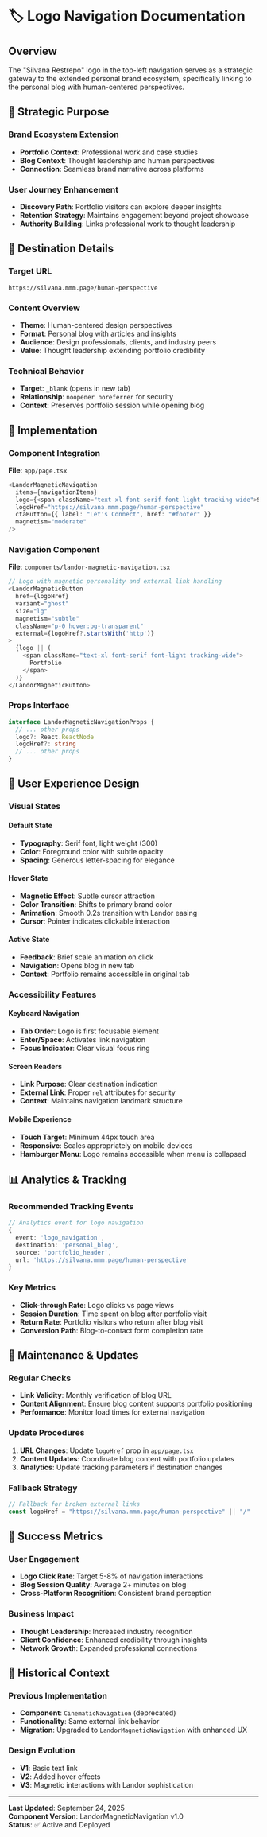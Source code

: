 # 🏷️ Logo Navigation Documentation

## Overview

The "Silvana Restrepo" logo in the top-left navigation serves as a strategic gateway to the extended personal brand ecosystem, specifically linking to the personal blog with human-centered perspectives.

## 🎯 Strategic Purpose

### Brand Ecosystem Extension
- **Portfolio Context**: Professional work and case studies
- **Blog Context**: Thought leadership and human perspectives
- **Connection**: Seamless brand narrative across platforms

### User Journey Enhancement
- **Discovery Path**: Portfolio visitors can explore deeper insights
- **Retention Strategy**: Maintains engagement beyond project showcase
- **Authority Building**: Links professional work to thought leadership

## 📍 Destination Details

### Target URL
```
https://silvana.mmm.page/human-perspective
```

### Content Overview
- **Theme**: Human-centered design perspectives
- **Format**: Personal blog with articles and insights
- **Audience**: Design professionals, clients, and industry peers
- **Value**: Thought leadership extending portfolio credibility

### Technical Behavior
- **Target**: `_blank` (opens in new tab)
- **Relationship**: `noopener noreferrer` for security
- **Context**: Preserves portfolio session while opening blog

## 🔗 Implementation

### Component Integration

**File**: `app/page.tsx`
```typescript
<LandorMagneticNavigation 
  items={navigationItems}
  logo={<span className="text-xl font-serif font-light tracking-wide">Silvana Restrepo</span>}
  logoHref="https://silvana.mmm.page/human-perspective"
  ctaButton={{ label: "Let's Connect", href: "#footer" }}
  magnetism="moderate"
/>
```

### Navigation Component

**File**: `components/landor-magnetic-navigation.tsx`
```typescript
// Logo with magnetic personality and external link handling
<LandorMagneticButton
  href={logoHref}
  variant="ghost"
  size="lg"
  magnetism="subtle"
  className="p-0 hover:bg-transparent"
  external={logoHref?.startsWith('http')}
>
  {logo || (
    <span className="text-xl font-serif font-light tracking-wide">
      Portfolio
    </span>
  )}
</LandorMagneticButton>
```

### Props Interface
```typescript
interface LandorMagneticNavigationProps {
  // ... other props
  logo?: React.ReactNode
  logoHref?: string
  // ... other props
}
```

## 🎨 User Experience Design

### Visual States

#### **Default State**
- **Typography**: Serif font, light weight (300)
- **Color**: Foreground color with subtle opacity
- **Spacing**: Generous letter-spacing for elegance

#### **Hover State**
- **Magnetic Effect**: Subtle cursor attraction
- **Color Transition**: Shifts to primary brand color
- **Animation**: Smooth 0.2s transition with Landor easing
- **Cursor**: Pointer indicates clickable interaction

#### **Active State**
- **Feedback**: Brief scale animation on click
- **Navigation**: Opens blog in new tab
- **Context**: Portfolio remains accessible in original tab

### Accessibility Features

#### **Keyboard Navigation**
- **Tab Order**: Logo is first focusable element
- **Enter/Space**: Activates link navigation
- **Focus Indicator**: Clear visual focus ring

#### **Screen Readers**
- **Link Purpose**: Clear destination indication
- **External Link**: Proper `rel` attributes for security
- **Context**: Maintains navigation landmark structure

#### **Mobile Experience**
- **Touch Target**: Minimum 44px touch area
- **Responsive**: Scales appropriately on mobile devices
- **Hamburger Menu**: Logo remains accessible when menu is collapsed

## 📊 Analytics & Tracking

### Recommended Tracking Events

```typescript
// Analytics event for logo navigation
{
  event: 'logo_navigation',
  destination: 'personal_blog',
  source: 'portfolio_header',
  url: 'https://silvana.mmm.page/human-perspective'
}
```

### Key Metrics
- **Click-through Rate**: Logo clicks vs page views
- **Session Duration**: Time spent on blog after portfolio visit
- **Return Rate**: Portfolio visitors who return after blog visit
- **Conversion Path**: Blog-to-contact form completion rate

## 🔄 Maintenance & Updates

### Regular Checks
- **Link Validity**: Monthly verification of blog URL
- **Content Alignment**: Ensure blog content supports portfolio positioning
- **Performance**: Monitor load times for external navigation

### Update Procedures
1. **URL Changes**: Update `logoHref` prop in `app/page.tsx`
2. **Content Updates**: Coordinate blog content with portfolio updates
3. **Analytics**: Update tracking parameters if destination changes

### Fallback Strategy
```typescript
// Fallback for broken external links
const logoHref = "https://silvana.mmm.page/human-perspective" || "/"
```

## 🎯 Success Metrics

### User Engagement
- **Logo Click Rate**: Target 5-8% of navigation interactions
- **Blog Session Quality**: Average 2+ minutes on blog
- **Cross-Platform Recognition**: Consistent brand perception

### Business Impact
- **Thought Leadership**: Increased industry recognition
- **Client Confidence**: Enhanced credibility through insights
- **Network Growth**: Expanded professional connections

## 📝 Historical Context

### Previous Implementation
- **Component**: `CinematicNavigation` (deprecated)
- **Functionality**: Same external link behavior
- **Migration**: Upgraded to `LandorMagneticNavigation` with enhanced UX

### Design Evolution
- **V1**: Basic text link
- **V2**: Added hover effects
- **V3**: Magnetic interactions with Landor sophistication

---

**Last Updated**: September 24, 2025  
**Component Version**: LandorMagneticNavigation v1.0  
**Status**: ✅ Active and Deployed
